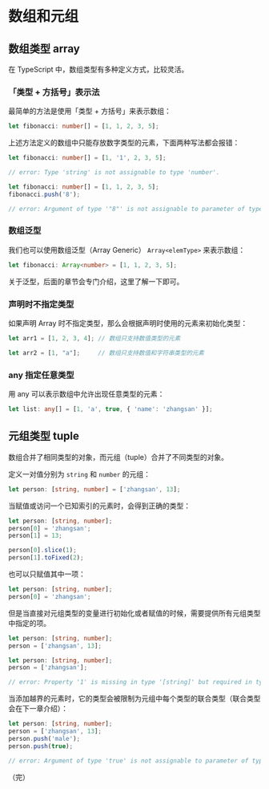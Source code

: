 # 数组和元组

## 数组类型 array

在 TypeScript 中，数组类型有多种定义方式，比较灵活。

### 「类型 + 方括号」表示法

最简单的方法是使用「类型 + 方括号」来表示数组：

```typescript
let fibonacci: number[] = [1, 1, 2, 3, 5];
```

上述方法定义的数组中只能存放数字类型的元素，下面两种写法都会报错：

```typescript
let fibonacci: number[] = [1, '1', 2, 3, 5];

// error: Type 'string' is not assignable to type 'number'.
```

```typescript
let fibonacci: number[] = [1, 1, 2, 3, 5];
fibonacci.push('8');

// error: Argument of type '"8"' is not assignable to parameter of type 'number'.
```

### 数组泛型

我们也可以使用数组泛型（Array Generic） `Array<elemType>` 来表示数组：

```typescript
let fibonacci: Array<number> = [1, 1, 2, 3, 5];
```

关于泛型，后面的章节会专门介绍，这里了解一下即可。

### 声明时不指定类型

如果声明 Array 时不指定类型，那么会根据声明时使用的元素来初始化类型：

```typescript
let arr1 = [1, 2, 3, 4]; // 数组只支持数值类型的元素

let arr2 = [1, "a"];     // 数组只支持数值和字符串类型的元素
```

### any 指定任意类型

用 any 可以表示数组中允许出现任意类型的元素：

```typescript
let list: any[] = [1, 'a', true, { 'name': 'zhangsan' }];
```

## 元组类型 tuple

数组合并了相同类型的对象，而元组（tuple）合并了不同类型的对象。

定义一对值分别为 `string` 和 `number` 的元组：

```typescript
let person: [string, number] = ['zhangsan', 13];
```

当赋值或访问一个已知索引的元素时，会得到正确的类型：

```typescript
let person: [string, number];
person[0] = 'zhangsan';
person[1] = 13;

person[0].slice(1);
person[1].toFixed(2);
```

也可以只赋值其中一项：

```typescript
let person: [string, number];
person[0] = 'zhangsan';
```

但是当直接对元组类型的变量进行初始化或者赋值的时候，需要提供所有元组类型中指定的项。

```typescript
let person: [string, number];
person = ['zhangsan', 13];
```

```typescript
let person: [string, number];
person = ['zhangsan'];

// error: Property '1' is missing in type '[string]' but required in type '[string, number]'.
```

当添加越界的元素时，它的类型会被限制为元组中每个类型的联合类型（联合类型会在下一章介绍）：

```typescript
let person: [string, number];
person = ['zhangsan', 13];
person.push('male');
person.push(true);

// error: Argument of type 'true' is not assignable to parameter of type 'string | number'.
```

（完）
